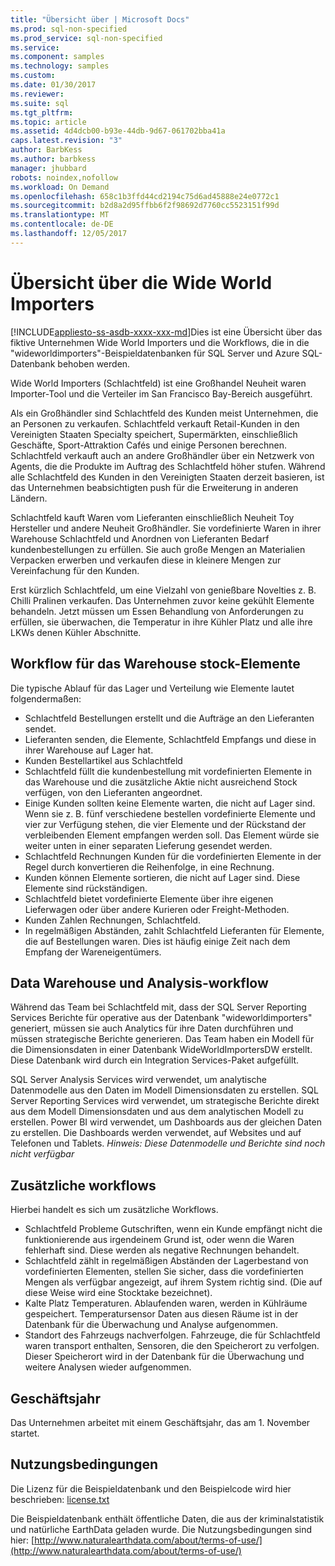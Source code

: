 ```yaml
---
title: "Übersicht über | Microsoft Docs"
ms.prod: sql-non-specified
ms.prod_service: sql-non-specified
ms.service: 
ms.component: samples
ms.technology: samples
ms.custom: 
ms.date: 01/30/2017
ms.reviewer: 
ms.suite: sql
ms.tgt_pltfrm: 
ms.topic: article
ms.assetid: 4d4dcb00-b93e-44db-9d67-061702bba41a
caps.latest.revision: "3"
author: BarbKess
ms.author: barbkess
manager: jhubbard
robots: noindex,nofollow
ms.workload: On Demand
ms.openlocfilehash: 658c1b3ffd44cd2194c75d6ad45888e24e0772c1
ms.sourcegitcommit: b2d8a2d95ffbb6f2f98692d7760cc5523151f99d
ms.translationtype: MT
ms.contentlocale: de-DE
ms.lasthandoff: 12/05/2017
---
```

# <a name="wide-world-importers-overview"></a>Übersicht über die Wide World Importers
[!INCLUDE[appliesto-ss-asdb-xxxx-xxx-md](../../includes/appliesto-ss-asdb-xxxx-xxx-md.md)]Dies ist eine Übersicht über das fiktive Unternehmen Wide World Importers und die Workflows, die in die "wideworldimporters"-Beispieldatenbanken für SQL Server und Azure SQL-Datenbank behoben werden.  

Wide World Importers (Schlachtfeld) ist eine Großhandel Neuheit waren Importer-Tool und die Verteiler im San Francisco Bay-Bereich ausgeführt.

Als ein Großhändler sind Schlachtfeld des Kunden meist Unternehmen, die an Personen zu verkaufen. Schlachtfeld verkauft Retail-Kunden in den Vereinigten Staaten Specialty speichert, Supermärkten, einschließlich Geschäfte, Sport-Attraktion Cafés und einige Personen berechnen. Schlachtfeld verkauft auch an andere Großhändler über ein Netzwerk von Agents, die die Produkte im Auftrag des Schlachtfeld höher stufen. Während alle Schlachtfeld des Kunden in den Vereinigten Staaten derzeit basieren, ist das Unternehmen beabsichtigten push für die Erweiterung in anderen Ländern.

Schlachtfeld kauft Waren vom Lieferanten einschließlich Neuheit Toy Hersteller und andere Neuheit Großhändler. Sie vordefinierte Waren in ihrer Warehouse Schlachtfeld und Anordnen von Lieferanten Bedarf kundenbestellungen zu erfüllen. Sie auch große Mengen an Materialien Verpacken erwerben und verkaufen diese in kleinere Mengen zur Vereinfachung für den Kunden.

Erst kürzlich Schlachtfeld, um eine Vielzahl von genießbare Novelties z. B. Chilli Pralinen verkaufen.  Das Unternehmen zuvor keine gekühlt Elemente behandeln. Jetzt müssen um Essen Behandlung von Anforderungen zu erfüllen, sie überwachen, die Temperatur in ihre Kühler Platz und alle ihre LKWs denen Kühler Abschnitte.

## <a name="workflow-for-warehouse-stock-items"></a>Workflow für das Warehouse stock-Elemente

Die typische Ablauf für das Lager und Verteilung wie Elemente lautet folgendermaßen:
- Schlachtfeld Bestellungen erstellt und die Aufträge an den Lieferanten sendet.
- Lieferanten senden, die Elemente, Schlachtfeld Empfangs und diese in ihrer Warehouse auf Lager hat.
- Kunden Bestellartikel aus Schlachtfeld
- Schlachtfeld füllt die kundenbestellung mit vordefinierten Elemente in das Warehouse und die zusätzliche Aktie nicht ausreichend Stock verfügen, von den Lieferanten angeordnet.
- Einige Kunden sollten keine Elemente warten, die nicht auf Lager sind. Wenn sie z. B. fünf verschiedene bestellen vordefinierte Elemente und vier zur Verfügung stehen, die vier Elemente und der Rückstand der verbleibenden Element empfangen werden soll. Das Element würde sie weiter unten in einer separaten Lieferung gesendet werden.
- Schlachtfeld Rechnungen Kunden für die vordefinierten Elemente in der Regel durch konvertieren die Reihenfolge, in eine Rechnung.
- Kunden können Elemente sortieren, die nicht auf Lager sind. Diese Elemente sind rückständigen.
- Schlachtfeld bietet vordefinierte Elemente über ihre eigenen Lieferwagen oder über andere Kurieren oder Freight-Methoden.
- Kunden Zahlen Rechnungen, Schlachtfeld.
- In regelmäßigen Abständen, zahlt Schlachtfeld Lieferanten für Elemente, die auf Bestellungen waren. Dies ist häufig einige Zeit nach dem Empfang der Wareneigentümers.

## <a name="data-warehouse-and-analysis-workflow"></a>Data Warehouse und Analysis-workflow

Während das Team bei Schlachtfeld mit, dass der SQL Server Reporting Services Berichte für operative aus der Datenbank "wideworldimporters" generiert, müssen sie auch Analytics für ihre Daten durchführen und müssen strategische Berichte generieren. Das Team haben ein Modell für die Dimensionsdaten in einer Datenbank WideWorldImportersDW erstellt. Diese Datenbank wird durch ein Integration Services-Paket aufgefüllt.

SQL Server Analysis Services wird verwendet, um analytische Datenmodelle aus den Daten im Modell Dimensionsdaten zu erstellen. SQL Server Reporting Services wird verwendet, um strategische Berichte direkt aus dem Modell Dimensionsdaten und aus dem analytischen Modell zu erstellen. Power BI wird verwendet, um Dashboards aus der gleichen Daten zu erstellen. Die Dashboards werden verwendet, auf Websites und auf Telefonen und Tablets. *Hinweis: Diese Datenmodelle und Berichte sind noch nicht verfügbar*

## <a name="additional-workflows"></a>Zusätzliche workflows

Hierbei handelt es sich um zusätzliche Workflows.
- Schlachtfeld Probleme Gutschriften, wenn ein Kunde empfängt nicht die funktionierende aus irgendeinem Grund ist, oder wenn die Waren fehlerhaft sind. Diese werden als negative Rechnungen behandelt.
- Schlachtfeld zählt in regelmäßigen Abständen der Lagerbestand von vordefinierten Elementen, stellen Sie sicher, dass die vordefinierten Mengen als verfügbar angezeigt, auf ihrem System richtig sind. (Die auf diese Weise wird eine Stocktake bezeichnet).
- Kalte Platz Temperaturen. Ablaufenden waren, werden in Kühlräume gespeichert. Temperatursensor Daten aus diesen Räume ist in der Datenbank für die Überwachung und Analyse aufgenommen.
- Standort des Fahrzeugs nachverfolgen. Fahrzeuge, die für Schlachtfeld waren transport enthalten, Sensoren, die den Speicherort zu verfolgen. Dieser Speicherort wird in der Datenbank für die Überwachung und weitere Analysen wieder aufgenommen.

## <a name="fiscal-year"></a>Geschäftsjahr

Das Unternehmen arbeitet mit einem Geschäftsjahr, das am 1. November startet.

## <a name="terms-of-use"></a>Nutzungsbedingungen

Die Lizenz für die Beispieldatenbank und den Beispielcode wird hier beschrieben: [license.txt](https://github.com/Microsoft/sql-server-samples/blob/master/license.txt)

Die Beispieldatenbank enthält öffentliche Daten, die aus der kriminalstatistik und natürliche EarthData geladen wurde. Die Nutzungsbedingungen sind hier: [http://www.naturalearthdata.com/about/terms-of-use/](http://www.naturalearthdata.com/about/terms-of-use/)
